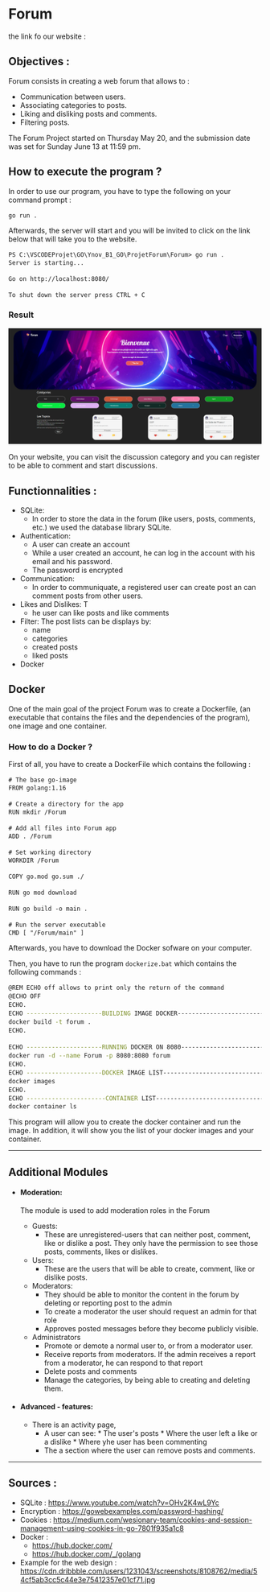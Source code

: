 # Forum

the link fo our website : 

## Objectives :

Forum consists in creating a web forum that allows to :
*    Communication between users.
*    Associating categories to posts.
*    Liking and disliking posts and comments.
*    Filtering posts.

The Forum Project started on Thursday May 20, and the submission date was set for Sunday June 13 at 11:59 pm.


## How to execute the program ?

In order to use our program, you have to type the following on your command prompt : 

```console
go run .
```

Afterwards, the server will start and you will be invited to click on the link below that will take you to the website.

```console 
PS C:\VSCODEProjet\GO\Ynov_B1_GO\ProjetForum\Forum> go run .
Server is starting...

Go on http://localhost:8080/

To shut down the server press CTRL + C
```

### Result 

![image](static/img/presentation/forum1.png)

On your website, you can visit the discussion category and you can register to be able to comment and start discussions.

## Functionnalities :

*   SQLite:
    *   In order to store the data in the forum (like users, posts, comments, etc.) we used the database library SQLite.
*   Authentication:
    *   A user can create an account 
    *   While a user created an account, he can log in the account with his email and his password.
    *   The password is encrypted
*   Communication: 
    *  In order to communiquate, a registered user can create post an can comment posts from other users.
*   Likes and Dislikes: T
    *   he user can like posts and like comments
*   Filter: The post lists can be displays by:
    *   name
    *   categories
    *   created posts
    *   liked posts
*   Docker


## Docker

One of the main goal of the project Forum was to create a Dockerfile, (an executable that contains the files and the dependencies of the program), one image and one container.

### How to do a Docker ?

First of all, you have to create a DockerFile which contains the following :

```code
# The base go-image
FROM golang:1.16

# Create a directory for the app
RUN mkdir /Forum

# Add all files into Forum app 
ADD . /Forum
 
# Set working directory
WORKDIR /Forum

COPY go.mod go.sum ./

RUN go mod download

RUN go build -o main .
 
# Run the server executable
CMD [ "/Forum/main" ]

```

Afterwards, you have to download the Docker sofware on your computer.

Then, you have to run the program ```dockerize.bat``` which contains the following commands :

```bash
@REM ECHO off allows to print only the return of the command
@ECHO OFF
ECHO.
ECHO ---------------------BUILDING IMAGE DOCKER---------------------------
docker build -t forum .
ECHO. 

ECHO ---------------------RUNNING DOCKER ON 8080--------------------------
docker run -d --name Forum -p 8080:8080 forum
ECHO. 
ECHO ---------------------DOCKER IMAGE LIST-------------------------------
docker images
ECHO. 
ECHO ----------------------CONTAINER LIST--------------------------------
docker container ls
```
This program will allow you to create the docker container and run the image. In addition, it will show you the list of your docker images and your container.

<hr>

## Additional Modules


*   #### Moderation:  
    The module is used to add moderation roles in the Forum   
    *   Guests:
        *   These are unregistered-users that can neither post, comment, like or dislike a post. They only have the permission to see those posts, comments, likes or dislikes.
    *   Users: 
        *   These are the users that will be able to create, comment, like or dislike posts.
    *   Moderators:
        *   They should be able to monitor the content in the forum by deleting or reporting post to the admin
        *   To create a moderator the user should request an admin for that role
        *   Approves posted messages before they become publicly visible.
    *   Administrators
        *   Promote or demote a normal user to, or from a moderator user.
        *   Receive reports from moderators. If the admin receives a report from a moderator, he can respond to that report
        *   Delete posts and comments
        *   Manage the categories, by being able to creating and deleting them.

*   #### Advanced - features:
    *   There is an activity page,
        *    A user can see:
            *    The user's posts
            *   Where the user left a like or a dislike
            *   Where yhe user has been commenting
        *   The a section where the user can remove posts and comments.

<hr>

## Sources :

*   SQLite : https://www.youtube.com/watch?v=OHv2K4wL9Yc
*   Encryption : https://gowebexamples.com/password-hashing/
*   Cookies : https://medium.com/wesionary-team/cookies-and-session-management-using-cookies-in-go-7801f935a1c8
*   Docker : 
    *   https://hub.docker.com/
    *   https://hub.docker.com/_/golang
*   Example for the web design : https://cdn.dribbble.com/users/1231043/screenshots/8108762/media/54cf5ab3cc5c44e3e75412357e01cf71.jpg 